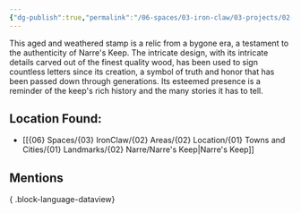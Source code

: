 ```yaml
---
{"dg-publish":true,"permalink":"/06-spaces/03-iron-claw/03-projects/02-item/01-inventory/signet-stamp-of-narre-s-keep/","title":"Signet Stamp of Narre's Keep"}
---
```


<!--A stamp proving authencity of Narre's Keep. Used to sign letters.-->

This aged and weathered stamp is a relic from a bygone era, a testament to the authenticity of Narre's Keep. The intricate design, with its intricate details carved out of the finest quality wood, has been used to sign countless letters since its creation, a symbol of truth and honor that has been passed down through generations. Its esteemed presence is a reminder of the keep's rich history and the many stories it has to tell.

## Location Found:

- [[{06} Spaces/{03} IronClaw/{02} Areas/{02} Location/{01} Towns and Cities/{01} Landmarks/{02} Narre/Narre's Keep\|Narre's Keep]]

## Mentions


{ .block-language-dataview}

